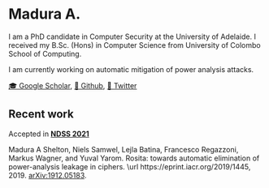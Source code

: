 Madura A.
===

I am a PhD candidate in Computer Security at the University of Adelaide. I received my B.Sc. (Hons) in Computer Science from University of Colombo School of Computing.

I am currently working on automatic mitigation of power analysis attacks.


[🎓 Google Scholar](https://scholar.google.com/citations?user=4p-mVwsAAAAJ&hl=en),
[💾 Github](https://github.com/manushanga/),
[🦉 Twitter](https://twitter.com/manushanga)

Recent work
---
Accepted in [__NDSS 2021__](https://www.ndss-symposium.org/ndss2021/)

Madura A Shelton, Niels Samwel, Lejla Batina, Francesco Regazzoni, Markus Wagner, and Yuval Yarom\.
Rosita: towards automatic elimination of power\-analysis leakage in ciphers\.
\\url https://eprint\.iacr\.org/2019/1445, 2019\.
[arXiv:1912\.05183](https://arxiv.org/abs/1912.05183)\.
